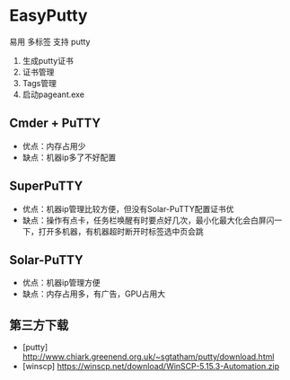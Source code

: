 # EasyPutty
易用 多标签 支持 putty

1. 生成putty证书
2. 证书管理
3. Tags管理
4. 启动pageant.exe

## Cmder + PuTTY
- 优点：内存占用少
- 缺点：机器ip多了不好配置

## SuperPuTTY
- 优点：机器ip管理比较方便，但没有Solar-PuTTY配置证书优
- 缺点：操作有点卡，任务栏唤醒有时要点好几次，最小化最大化会白屏闪一下，打开多机器，有机器超时断开时标签选中页会跳

## Solar-PuTTY
- 优点：机器ip管理方便
- 缺点：内存占用多，有广告，GPU占用大

## 第三方下载
- [putty] http://www.chiark.greenend.org.uk/~sgtatham/putty/download.html
- [winscp] https://winscp.net/download/WinSCP-5.15.3-Automation.zip

